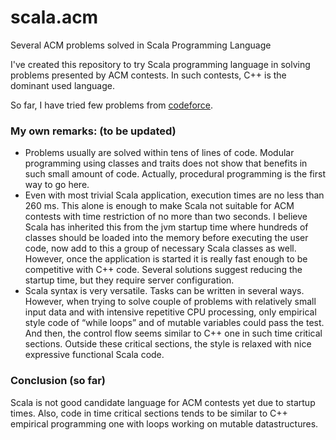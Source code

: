 # scala.acm
Several ACM  problems solved in Scala Programming Language

I've created this repository to try Scala programming language in solving problems presented by ACM contests. In such contests, C++ is the dominant used language.

So far, I have tried few problems from [codeforce](http://codeforces.com).

### My own remarks: (to be updated)

* Problems usually are solved within tens of lines of code. Modular programming using classes and traits does not show that benefits in such small amount of code. Actually, procedural programming is the first way to go here.
* Even with most trivial Scala application, execution times are no less than 260 ms. This alone is enough to make Scala not suitable for ACM contests with time restriction of no more than two seconds. I believe Scala has inherited this from the  jvm startup time where hundreds of classes should be loaded into the memory before executing the user code, now add to this a group of necessary Scala classes as well. However, once the application is started it is really fast enough to be competitive with C++ code. Several solutions suggest reducing the startup time, but they require server configuration.
* Scala syntax is very versatile. Tasks can be written in several ways. However, when trying to solve couple of problems with relatively small input data and with intensive repetitive CPU processing, only empirical style code of “while loops” and of mutable variables could pass the test. And then, the control flow seems similar to C++ one in such time critical sections. Outside these critical sections, the style is relaxed with nice expressive functional Scala code.


### Conclusion (so far)
  Scala is not good candidate language for ACM contests yet due to startup times. Also, code in time critical sections tends to be similar to C++ empirical programming one with loops working on mutable datastructures.
